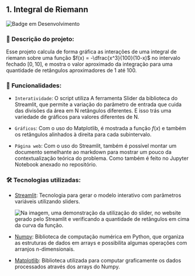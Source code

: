 ## **1. Integral de Riemann**

![Badge em Desenvolvimento](http://img.shields.io/static/v1?label=STATUS&message=EM%20DESENVOLVIMENTO&color=GREEN&style=for-the-badge)

### 📄 **Descrição do projeto**:

Esse projeto calcula de forma gráfica as interações de uma integral de riemann sobre uma função $f(x) = -\dfrac{x^3}{100}(10-x)$ no intervalo fechado $[0, 10]$, e mostra o valor aproximado da integração para uma quantidade de retângulos aproximadores de 1 até 100.

### 📲 **Funcionalidades**:

- `Interatividade`: O script utiliza A ferramenta Slider da biblioteca do Streamlit, que permite a variação do parâmetro de entrada que cuida das divisões da área em N retângulos diferentes. E isso trás uma variedade de gráficos para valores diferentes de N.

- `Gráficos`: Com o uso do Matplotlib, é mostrada a função $f(x)$ e também os retângulos alinhados à direita para cada subintervalo.

- `Página web`: Com o uso do Streamlit, também é possível montar um documento semelhante ao markdown para mostrar um pouco da contextualização teórica do problema. Como também é feito no Jupyter Notebook anexado no repositório.


### 🛠️ **Tecnologias utilizadas**:

- [Streamlit](https://streamlit.io/): Tecnologia para gerar o modelo interativo com parâmetros variáveis utilizando sliders.

    ![Na imagem, uma demonstração da utilização do slider, no website gerado pelo Streamlit e verificando a quantidade de retângulos em cima da curva da função.](https://i.imgur.com/CSn6mCl.gif)

- [Numpy](https://numpy.org/): Biblioteca de computação numérica em Python, que organiza as estruturas de dados em arrays e possibilita algumas operações com arranjos n-dimensionais.
- [Matplotlib](https://matplotlib.org/): Biblioteca utilizada para computar graficamente os dados processados através dos arrays do Numpy.


